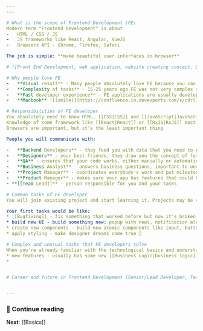```yaml
---
---

# What is the scope of Frontend Development (FE)
Modern term "Frontend Development" is about
-   HTML / CSS / JS
-   JS frameworks like React, Angular, VueJS
-   Browsers API - Chrome, Firefox, Safari

The job is simple: **make beautiful user interfaces in browser**

# ![Front End Development, web application, website creating concept. Developer working at a laptop. Flat style and doodle icons in background, top view.](https://t4.ftcdn.net/jpg/01/51/26/75/240_F_151267526_CCzkZ7cM0p2dTalSL6RQIoDxr2VUXEkZ.jpg)

# Why people love FE
-   **Visual result** - Many people absolutely love FE because you can visually observe the result of your job!
-   **Complexity of tasks** - 15-25 years ago FE was not very complex as it's counterpart Backend Development - but now, it's the same level and sometimes even more complex
-   **Fast developer experience** - FE applications are usually developed in a sandboxed environment without external dependencies, this means **it takes seconds to see the result of your code** change
-   **Macbook** ![(smile)](https://confluence.in.devexperts.com/s/c9rl1q/8703/51k4y0/_/images/icons/emoticons/smile.svg) - yes, many FE developers use Apple products, it's sort of subculture

# Responsibilities of FE developer
You absolutely need to know HTML, [[CSS|CSS]] and [[JavaScript|JavaScript]] to work as FE developer.
Knowledge of some framework like [[React|React]] or [[RxJS|RxJS]] most often is also a requirement
Browsers are important, but it's the least important thing

People you will communicate with:

-   **Backend Developers** - they feed you with data that you need to present on UI
-   **Designers** - your best friends, they draw you the concept of future application (sometimes even with animations)
-   **QA** - ensures that your code works, either manually or automatically (auto-tests, e2e)
-   **Business Analyst** - answers business questions, important to understand why we need this app at all?
-   **Project Manager** - coordinates everybody's work and put milestones
-   **Product Manager** - makes sure your app has features that could be solved to the clients
- **[[Team Lead]]** - person responsible for you and your tasks

# Common tasks of FE developer
You will join existing project and start learning it. Projects may be very different in terms of technologies, processes and team composition.

Your first tasks would be like:
* [[Bugfixing]] - fix something that worked before but now it's broken 🐛
* build new UI - build something new: popup with news, notification alert, sidebar or share button (usually on top of already existing components)
* create new components - build new atomic components like input, button group, selectbox, lazy loading table
* apply styling - make designer dreams come true 🌈

# Complex and unusual tasks that FE developers solve
When you're already familiar with the technological basics and understand subject area better - your [[Team Lead|team lead]] may challenge you with more complex tasks
* new features - usually has some new [[Business Logic|business logic]] or changes in existing BL (so-called [[Change Request]])
* 


# Career and future in Frontend Development (Senior/Lead Developer, Team Lead, Solution Architect, Product Manager, UX Designer)


---
```

### 📖 Continue reading

**Next**: [[Basics]]